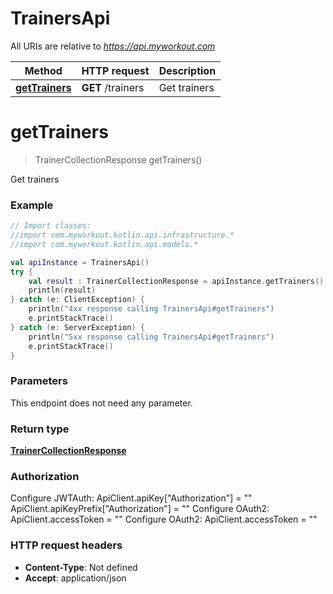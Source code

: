 # TrainersApi

All URIs are relative to *https://api.myworkout.com*

Method | HTTP request | Description
------------- | ------------- | -------------
[**getTrainers**](TrainersApi.md#getTrainers) | **GET** /trainers | Get trainers


<a name="getTrainers"></a>
# **getTrainers**
> TrainerCollectionResponse getTrainers()

Get trainers

### Example
```kotlin
// Import classes:
//import com.myworkout.kotlin.api.infrastructure.*
//import com.myworkout.kotlin.api.models.*

val apiInstance = TrainersApi()
try {
    val result : TrainerCollectionResponse = apiInstance.getTrainers()
    println(result)
} catch (e: ClientException) {
    println("4xx response calling TrainersApi#getTrainers")
    e.printStackTrace()
} catch (e: ServerException) {
    println("5xx response calling TrainersApi#getTrainers")
    e.printStackTrace()
}
```

### Parameters
This endpoint does not need any parameter.

### Return type

[**TrainerCollectionResponse**](TrainerCollectionResponse.md)

### Authorization


Configure JWTAuth:
    ApiClient.apiKey["Authorization"] = ""
    ApiClient.apiKeyPrefix["Authorization"] = ""
Configure OAuth2:
    ApiClient.accessToken = ""
Configure OAuth2:
    ApiClient.accessToken = ""

### HTTP request headers

 - **Content-Type**: Not defined
 - **Accept**: application/json

